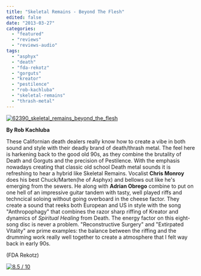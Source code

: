 ```yaml
---
title: "Skeletal Remains - Beyond The Flesh"
edited: false
date: "2013-03-27"
categories:
  - "featured"
  - "reviews"
  - "reviews-audio"
tags:
  - "asphyx"
  - "death"
  - "fda-rekotz"
  - "gorguts"
  - "kreator"
  - "pestilence"
  - "rob-kachluba"
  - "skeletal-remains"
  - "thrash-metal"
---
```


[![62390_skeletal_remains_beyond_the_flesh](http://www.hellbound.ca/wp-content/uploads/2013/03/62390_skeletal_remains_beyond_the_flesh.jpg)](http://www.hellbound.ca/wp-content/uploads/2013/03/62390_skeletal_remains_beyond_the_flesh.jpg)

**By Rob Kachluba**

These Californian death dealers really know how to create a vibe in both sound and style with their deadly brand of death/thrash metal. The feel here is harkening back to the good old 90s, as they combine the brutality of Death and Gorguts and the precision of Pestilence. With the emphasis nowadays creating that classic old school Death metal sounds it is refreshing to hear a hybrid like Skeletal Remains. Vocalist **Chris Monroy** does his best Chuck/Marten(he of Asphyx) and bellows out like he's emerging from the sewers. He along with **Adrian Obrego** combine to put on one hell of an impressive guitar tandem with tasty, well played riffs and techncical soloing without going overboard in the cheese factor. They create a sound that reeks both European and US in style with the song "Anthropophagy" that combines the razor sharp riffing of Kreator and dynamics of _Spiritual Healing_ from Death. The energy factor on this eight-song disc is never a problem. "Reconstructive Surgery" and "Extirpated Vitality" are prime examples: the balance between the riffing and the drumming work really well together to create a atmosphere that I felt way back in early 90s.

(FDA Rekotz)

[![8.5 / 10](http://www.hellbound.ca/wp-content/uploads/2009/08/review851.png)](http://www.hellbound.ca/wp-content/uploads/2009/08/review851.png)
